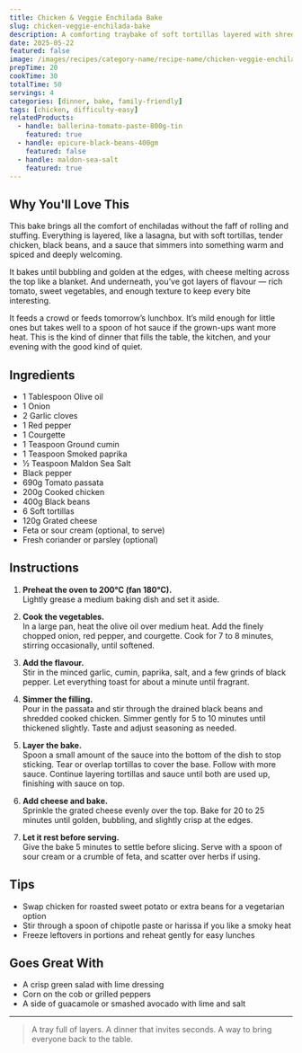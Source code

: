 ```yaml
---
title: Chicken & Veggie Enchilada Bake
slug: chicken-veggie-enchilada-bake
description: A comforting traybake of soft tortillas layered with shredded chicken, beans, vegetables, and a lightly spiced tomato sauce, all baked under bubbling cheese. Easier than rolling and every bit as satisfying.
date: 2025-05-22
featured: false
image: /images/recipes/category-name/recipe-name/chicken-veggie-enchilada-bake.webp
prepTime: 20
cookTime: 30
totalTime: 50
servings: 4
categories: [dinner, bake, family-friendly]
tags: [chicken, difficulty-easy]
relatedProducts:
  - handle: ballerina-tomato-paste-800g-tin
    featured: true
  - handle: epicure-black-beans-400gm
    featured: false
  - handle: maldon-sea-salt
    featured: true
---
```


## Why You'll Love This

This bake brings all the comfort of enchiladas without the faff of rolling and stuffing. Everything is layered, like a lasagna, but with soft tortillas, tender chicken, black beans, and a sauce that simmers into something warm and spiced and deeply welcoming.

It bakes until bubbling and golden at the edges, with cheese melting across the top like a blanket. And underneath, you’ve got layers of flavour — rich tomato, sweet vegetables, and enough texture to keep every bite interesting.

It feeds a crowd or feeds tomorrow’s lunchbox. It’s mild enough for little ones but takes well to a spoon of hot sauce if the grown-ups want more heat. This is the kind of dinner that fills the table, the kitchen, and your evening with the good kind of quiet.

## Ingredients

- 1 Tablespoon Olive oil  
- 1 Onion  
- 2 Garlic cloves  
- 1 Red pepper  
- 1 Courgette  
- 1 Teaspoon Ground cumin  
- 1 Teaspoon Smoked paprika  
- ½ Teaspoon Maldon Sea Salt  
- Black pepper  
- 690g Tomato passata  
- 200g Cooked chicken  
- 400g Black beans  
- 6 Soft tortillas  
- 120g Grated cheese  
- Feta or sour cream (optional, to serve)  
- Fresh coriander or parsley (optional)

## Instructions

1. **Preheat the oven to 200°C (fan 180°C).**  
   Lightly grease a medium baking dish and set it aside.

2. **Cook the vegetables.**  
   In a large pan, heat the olive oil over medium heat. Add the finely chopped onion, red pepper, and courgette. Cook for 7 to 8 minutes, stirring occasionally, until softened.

3. **Add the flavour.**  
   Stir in the minced garlic, cumin, paprika, salt, and a few grinds of black pepper. Let everything toast for about a minute until fragrant.

4. **Simmer the filling.**  
   Pour in the passata and stir through the drained black beans and shredded cooked chicken. Simmer gently for 5 to 10 minutes until thickened slightly. Taste and adjust seasoning as needed.

5. **Layer the bake.**  
   Spoon a small amount of the sauce into the bottom of the dish to stop sticking. Tear or overlap tortillas to cover the base. Follow with more sauce. Continue layering tortillas and sauce until both are used up, finishing with sauce on top.

6. **Add cheese and bake.**  
   Sprinkle the grated cheese evenly over the top. Bake for 20 to 25 minutes until golden, bubbling, and slightly crisp at the edges.

7. **Let it rest before serving.**  
   Give the bake 5 minutes to settle before slicing. Serve with a spoon of sour cream or a crumble of feta, and scatter over herbs if using.

## Tips

- Swap chicken for roasted sweet potato or extra beans for a vegetarian option  
- Stir through a spoon of chipotle paste or harissa if you like a smoky heat  
- Freeze leftovers in portions and reheat gently for easy lunches

## Goes Great With

- A crisp green salad with lime dressing  
- Corn on the cob or grilled peppers  
- A side of guacamole or smashed avocado with lime and salt

---
> A tray full of layers. A dinner that invites seconds. A way to bring everyone back to the table.